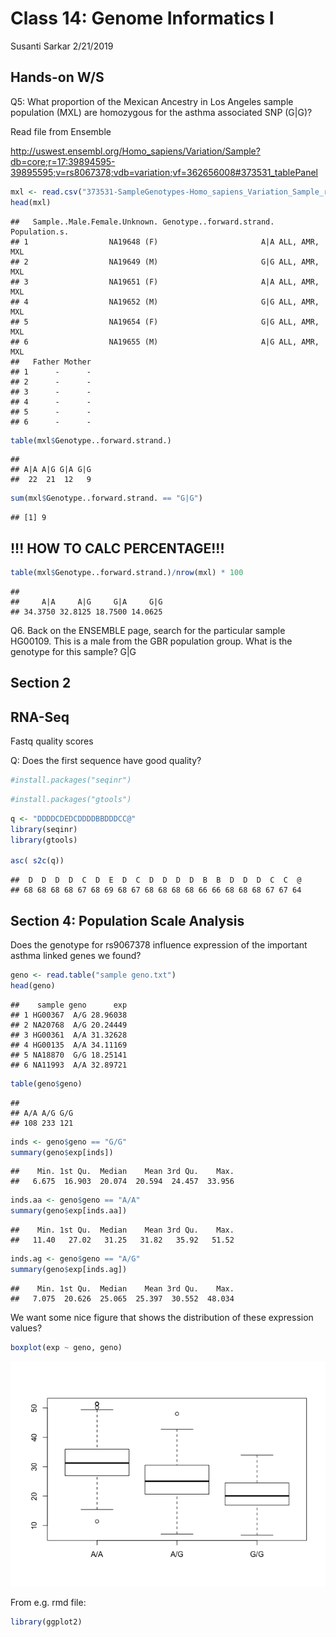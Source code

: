 Class 14: Genome Informatics I
================
Susanti Sarkar
2/21/2019

Hands-on W/S
------------

Q5: What proportion of the Mexican Ancestry in Los Angeles sample population (MXL) are homozygous for the asthma associated SNP (G|G)?

Read file from Ensemble

<http://uswest.ensembl.org/Homo_sapiens/Variation/Sample?db=core;r=17:39894595-39895595;v=rs8067378;vdb=variation;vf=362656008#373531_tablePanel>

``` r
mxl <- read.csv("373531-SampleGenotypes-Homo_sapiens_Variation_Sample_rs8067378.csv")
head(mxl)
```

    ##   Sample..Male.Female.Unknown. Genotype..forward.strand. Population.s.
    ## 1                  NA19648 (F)                       A|A ALL, AMR, MXL
    ## 2                  NA19649 (M)                       G|G ALL, AMR, MXL
    ## 3                  NA19651 (F)                       A|A ALL, AMR, MXL
    ## 4                  NA19652 (M)                       G|G ALL, AMR, MXL
    ## 5                  NA19654 (F)                       G|G ALL, AMR, MXL
    ## 6                  NA19655 (M)                       A|G ALL, AMR, MXL
    ##   Father Mother
    ## 1      -      -
    ## 2      -      -
    ## 3      -      -
    ## 4      -      -
    ## 5      -      -
    ## 6      -      -

``` r
table(mxl$Genotype..forward.strand.)
```

    ## 
    ## A|A A|G G|A G|G 
    ##  22  21  12   9

``` r
sum(mxl$Genotype..forward.strand. == "G|G")
```

    ## [1] 9

!!! HOW TO CALC PERCENTAGE!!!
-----------------------------

``` r
table(mxl$Genotype..forward.strand.)/nrow(mxl) * 100
```

    ## 
    ##     A|A     A|G     G|A     G|G 
    ## 34.3750 32.8125 18.7500 14.0625

Q6. Back on the ENSEMBLE page, search for the particular sample HG00109. This is a male from the GBR population group. What is the genotype for this sample? G|G

Section 2
---------

RNA-Seq
-------

Fastq quality scores

Q: Does the first sequence have good quality?

``` r
#install.packages("seqinr")
```

``` r
#install.packages("gtools")
```

``` r
q <- "DDDDCDEDCDDDDBBDDDCC@"
library(seqinr)
library(gtools)

asc( s2c(q))
```

    ##  D  D  D  D  C  D  E  D  C  D  D  D  D  B  B  D  D  D  C  C  @ 
    ## 68 68 68 68 67 68 69 68 67 68 68 68 68 66 66 68 68 68 67 67 64

Section 4: Population Scale Analysis
------------------------------------

Does the genotype for rs9067378 influence expression of the important asthma linked genes we found?

``` r
geno <- read.table("sample geno.txt")
head(geno)
```

    ##    sample geno      exp
    ## 1 HG00367  A/G 28.96038
    ## 2 NA20768  A/G 20.24449
    ## 3 HG00361  A/A 31.32628
    ## 4 HG00135  A/A 34.11169
    ## 5 NA18870  G/G 18.25141
    ## 6 NA11993  A/A 32.89721

``` r
table(geno$geno)
```

    ## 
    ## A/A A/G G/G 
    ## 108 233 121

``` r
inds <- geno$geno == "G/G"
summary(geno$exp[inds])
```

    ##    Min. 1st Qu.  Median    Mean 3rd Qu.    Max. 
    ##   6.675  16.903  20.074  20.594  24.457  33.956

``` r
inds.aa <- geno$geno == "A/A"
summary(geno$exp[inds.aa])
```

    ##    Min. 1st Qu.  Median    Mean 3rd Qu.    Max. 
    ##   11.40   27.02   31.25   31.82   35.92   51.52

``` r
inds.ag <- geno$geno == "A/G"
summary(geno$exp[inds.ag])
```

    ##    Min. 1st Qu.  Median    Mean 3rd Qu.    Max. 
    ##   7.075  20.626  25.065  25.397  30.552  48.034

We want some nice figure that shows the distribution of these expression values?

``` r
boxplot(exp ~ geno, geno)
```

![](class_14_genome_infor_I_files/figure-markdown_github/unnamed-chunk-13-1.png)

From e.g. rmd file:

``` r
library(ggplot2)
```
